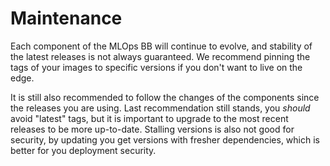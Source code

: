 # Maintenance

Each component of the MLOps BB will continue to evolve, and stability of the latest releases
is not always guaranteed. We recommend pinning the tags of your images to specific versions
if you don't want to live on the edge.

It is still also recommended to follow the changes of the components since the releases you
are using. Last recommendation still stands, you _should_ avoid "latest" tags, but it is important
to upgrade to the most recent releases to be more up-to-date. Stalling versions is also not
good for security, by updating you get versions with fresher dependencies, which is better for
you deployment security.
